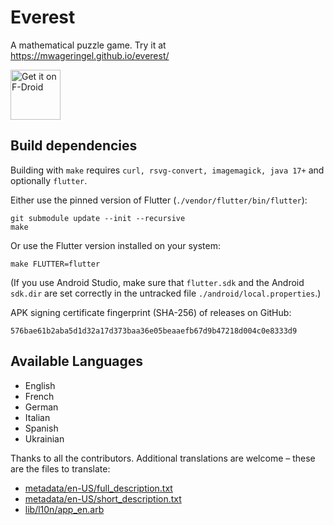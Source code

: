 # Everest

A mathematical puzzle game. Try it at https://mwageringel.github.io/everest/

[<img src="https://fdroid.gitlab.io/artwork/badge/get-it-on.png"
     alt="Get it on F-Droid"
     height="80">](https://f-droid.org/packages/io.github.mwageringel.everest/)

## Build dependencies

Building with `make` requires `curl, rsvg-convert, imagemagick, java 17+` and optionally `flutter`.

Either use the pinned version of Flutter (`./vendor/flutter/bin/flutter`):

    git submodule update --init --recursive
    make

Or use the Flutter version installed on your system:

    make FLUTTER=flutter

(If you use Android Studio, make sure that `flutter.sdk` and the Android `sdk.dir`
are set correctly in the untracked file `./android/local.properties`.)


APK signing certificate fingerprint (SHA-256) of releases on GitHub:

    576bae61b2aba5d1d32a17d373baa36e05beaaefb67d9b47218d004c0e8333d9

## Available Languages

- English
- French
- German
- Italian
- Spanish
- Ukrainian

Thanks to all the contributors.
Additional translations are welcome – these are the files to translate:
- [metadata/en-US/full_description.txt](metadata/en-US/full_description.txt)
- [metadata/en-US/short_description.txt](metadata/en-US/short_description.txt)
- [lib/l10n/app_en.arb](lib/l10n/app_en.arb)
